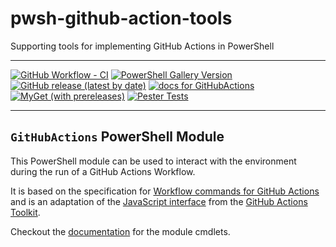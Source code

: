 # pwsh-github-action-tools

Supporting tools for implementing GitHub Actions in PowerShell

---

[![GitHub Workflow - CI](https://github.com/ebekker/pwsh-github-action-tools/workflows/CI/badge.svg)](https://github.com/ebekker/pwsh-github-action-tools/actions?workflow=CI)
[![PowerShell Gallery Version](https://img.shields.io/powershellgallery/v/GitHubActions?label=release%20%28PSGallery%29)](https://www.powershellgallery.com/packages/GitHubActions)
[![GitHub release (latest by date)](https://img.shields.io/github/v/release/ebekker/pwsh-github-action-tools)](https://github.com/ebekker/pwsh-github-action-tools/releases/latest/download/GitHubActions.zip)
[![docs for GitHubActions](https://img.shields.io/badge/docs-GitHubActions-blueviolet)](docs/GitHubActions/README.md)
[![MyGet (with prereleases)](https://img.shields.io/myget/pwsh-github-action-tools/vpre/GitHubActions?label=pre-release%20%28MyGet%29)](https://www.myget.org/feed/pwsh-github-action-tools/package/nuget/GitHubActions)
[![Pester Tests](https://gist.github.com/ebekker/e8520423f61cec0d54048302175b3c3a/raw/pwsh-github-action-tools_tests.md_badge.svg)](https://gist.github.com/ebekker/e8520423f61cec0d54048302175b3c3a)

---

## `GitHubActions` PowerShell Module

This PowerShell module can be used to interact with the environment during the run of a
GitHub Actions Workflow.

It is based on the specification for [Workflow commands for GitHub Actions](
    https://docs.github.com/en/actions/reference/workflow-commands-for-github-actions)
and is an adaptation of the [JavaScript interface](
    https://github.com/actions/toolkit/tree/a6e72497764b1cf53192eb720f551d7f0db3a4b4/packages/core/src)
from the [GitHub Actions Toolkit](https://github.com/actions/toolkit).

Checkout the [documentation](./docs/GitHubActions/README.md) for the module cmdlets.
